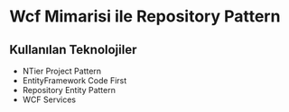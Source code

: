 Wcf  Mimarisi ile Repository Pattern
=========================
## Kullanılan Teknolojiler ##

 - NTier Project Pattern
 - EntityFramework Code First
 - Repository Entity Pattern
 - WCF Services

 
